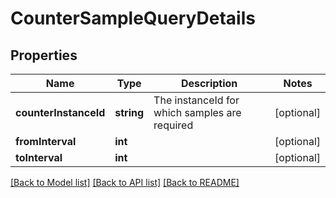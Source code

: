 # CounterSampleQueryDetails

## Properties
Name | Type | Description | Notes
------------ | ------------- | ------------- | -------------
**counterInstanceId** | **string** | The instanceId for which samples are required | [optional] 
**fromInterval** | **int** |  | [optional] 
**toInterval** | **int** |  | [optional] 

[[Back to Model list]](../README.md#documentation-for-models) [[Back to API list]](../README.md#documentation-for-api-endpoints) [[Back to README]](../README.md)


